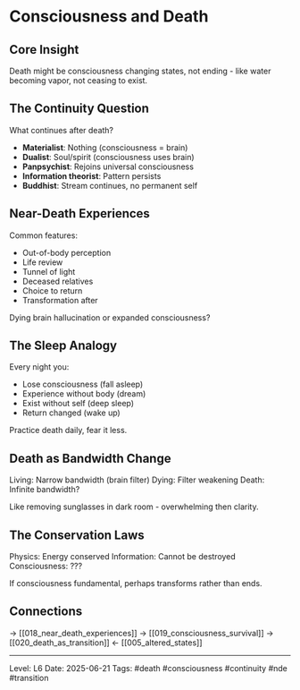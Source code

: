 # Consciousness and Death
## Core Insight
Death might be consciousness changing states, not ending - like water becoming vapor, not ceasing to exist.

## The Continuity Question

What continues after death?
- **Materialist**: Nothing (consciousness = brain)
- **Dualist**: Soul/spirit (consciousness uses brain)
- **Panpsychist**: Rejoins universal consciousness
- **Information theorist**: Pattern persists
- **Buddhist**: Stream continues, no permanent self

## Near-Death Experiences

Common features:
- Out-of-body perception
- Life review
- Tunnel of light
- Deceased relatives
- Choice to return
- Transformation after

Dying brain hallucination or expanded consciousness?

## The Sleep Analogy

Every night you:
- Lose consciousness (fall asleep)
- Experience without body (dream)
- Exist without self (deep sleep)
- Return changed (wake up)

Practice death daily, fear it less.

## Death as Bandwidth Change

Living: Narrow bandwidth (brain filter)
Dying: Filter weakening
Death: Infinite bandwidth?

Like removing sunglasses in dark room - overwhelming then clarity.

## The Conservation Laws

Physics: Energy conserved
Information: Cannot be destroyed
Consciousness: ???

If consciousness fundamental, perhaps transforms rather than ends.

## Connections
→ [[018_near_death_experiences]]
→ [[019_consciousness_survival]]
→ [[020_death_as_transition]]
← [[005_altered_states]]

---
Level: L6
Date: 2025-06-21
Tags: #death #consciousness #continuity #nde #transition